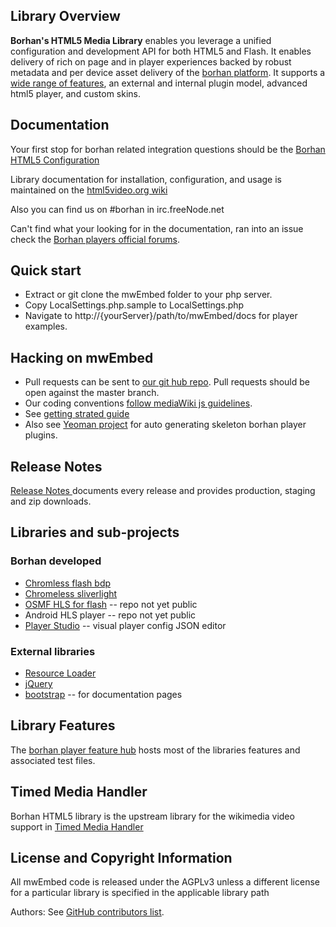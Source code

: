 ## Library Overview 

__Borhan's HTML5 Media Library__ enables you leverage a unified configuration and development API for both HTML5 and Flash. It enables delivery of rich on page and in player experiences backed by robust metadata and per device asset delivery of the [borhan platform](http://corp.borhan.com/). It supports a [wide range of features](http://html5video.org/borhan-player/docs/), an external and internal plugin model, advanced html5 player, and custom skins. 

## Documentation

Your first stop for borhan related integration questions should be the [Borhan HTML5 Configuration](http://html5video.org/wiki/Borhan_HTML5_Configuration)

Library documentation for installation, configuration, and usage is maintained on the [html5video.org wiki](http://html5video.org/wiki/Category:Borhan_HTML5_Video_Library_Documentation)

Also you can find us on #borhan in irc.freeNode.net

Can't find what your looking for in the documentation, ran into an issue check the [Borhan players official forums](http://forum.borhan.org/categories/borhan-players-and-player-plugins). 

## Quick start

* Extract or git clone the mwEmbed folder to your php server. 
* Copy LocalSettings.php.sample to LocalSettings.php
* Navigate to http://{yourServer}/path/to/mwEmbed/docs for player examples. 

## Hacking on mwEmbed

* Pull requests can be sent to <a href="https://github.com/borhan/mwEmbed/">our git hub repo</a>. Pull requests should be open against the master branch.
* Our coding conventions <a href="http://www.mediawiki.org/wiki/Manual:Coding_conventions/JavaScript">follow mediaWiki js guidelines</a>. 
* See [getting strated guide](http://knowledge.borhan.com/borhan-player-toolkit-theme-skin-and-plugins-guide)
* Also see [Yeoman project](https://github.com/borhan/generator-borhanplayer-module) for auto generating skeleton borhan player plugins.  

## Release Notes

[Release Notes ](https://github.com/borhan/mwEmbed/tags) documents every release and provides production, staging and zip downloads. 

## Libraries and sub-projects

### Borhan developed

* [Chromless flash bdp](https://github.com/borhan/chromeless-bdp) 
* [Chromeless sliverlight](https://github.com/borhan/chromeless-silverlight)
* [OSMF HLS for flash](https://github.com/borhan/HLS-OSMF) -- repo not yet public
* Android HLS player -- repo not yet public
* [Player Studio](https://github.com/borhan/player-studio) -- visual player config JSON editor 

### External libraries 

* [Resource Loader](https://www.mediawiki.org/wiki/ResourceLoader)
* [jQuery](http://jquery.com/) 
* [bootstrap](http://getbootstrap.com/) -- for documentation pages

## Library Features

The [borhan player feature hub](http://player.borhan.com/docs/) hosts most of the libraries features and associated test files.  

## Timed Media Handler

Borhan HTML5 library is the upstream library for the wikimedia video support in <a href="http://www.mediawiki.org/wiki/Extension:TimedMediaHandler">Timed Media Handler</a>

## License and Copyright Information

All mwEmbed code is released under the AGPLv3 unless a different license for a particular library is specified in the applicable library path

Authors: See [GitHub contributors list](https://github.com/borhan/mwEmbed/graphs/contributors).

